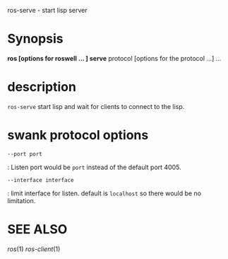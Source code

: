 ros-serve - start lisp server

# Synopsis

**ros [options for roswell ... ] serve** protocol [options for the protocol ...] ...

<!-- # subcommands -->
<!-- somecommand -->
 
<!--   : description. end with a period. -->

# description

`ros-serve` start lisp and wait for clients to connect to the lisp.

# swank protocol options

`--port port`

  : Listen port would be `port` instead of the default port 4005.

`--interface interface`

  : limit interface for listen. default is `localhost` so there would be no limitation.

<!-- # options -->
<!--  -->
<!-- # Environmental Variables -->

# SEE ALSO
_ros_(1) _ros-client_(1)

